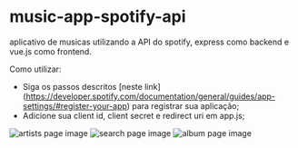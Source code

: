 # music-app-spotify-api

aplicativo de musicas utilizando a API do spotify, express como backend e vue.js como frontend.


Como utilizar:

* Siga os passos descritos [neste link] (https://developer.spotify.com/documentation/general/guides/app-settings/#register-your-app) para registrar sua aplicação;
* Adicione sua client id, client secret e redirect uri em app.js;

![artists page image](https://user-images.githubusercontent.com/56127956/75117298-fa008f80-564e-11ea-8480-99f67a13fe37.png)
![search page image](https://user-images.githubusercontent.com/56127956/75117314-084eab80-564f-11ea-8bb6-99e265ade361.png)
![album page image](https://user-images.githubusercontent.com/56127956/75117294-f66d0880-564e-11ea-8167-2acdc7948c5f.png)



